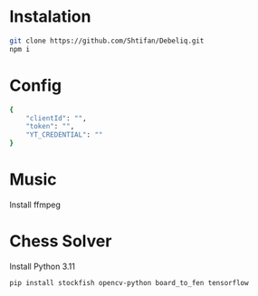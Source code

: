# Instalation

```bash
git clone https://github.com/Shtifan/Debeliq.git
npm i
```

# Config

```bash
{
    "clientId": "",
    "token": "",
    "YT_CREDENTIAL": ""
}

```

# Music

Install ffmpeg

# Chess Solver

Install Python 3.11

```bash
pip install stockfish opencv-python board_to_fen tensorflow
```
